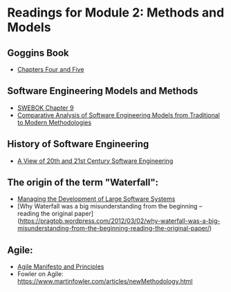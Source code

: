 # Readings for Module 2: Methods and Models

## Goggins Book
- [Chapters Four and Five](./Goggins-2020-WIP.pdf)

## Software Engineering Models and Methods
- [SWEBOK Chapter 9](./SWEBOKv3.pdf)
- [Comparative Analysis of Software Engineering Models from Traditional to
Modern Methodologies](./Comparative-Analysis-of-Software-Engineering-Models-from-Traditional-to-Modern-Methodologies.pdf)

## History of Software Engineering
- [A View of 20th and 21st Century Software Engineering](./A-View-of-20th-and-21st-Century-Software-Engineering-p12-boe.pdf)

## The origin of the term "Waterfall":
- [Managing the Development of Large Software Systems](./royce1970.pdf)
- [Why Waterfall was a big misunderstanding from the beginning – reading the original paper] (https://pragtob.wordpress.com/2012/03/02/why-waterfall-was-a-big-misunderstanding-from-the-beginning-reading-the-original-paper/)
      
## Agile:
- [Agile Manifesto and Principles](./AgileManifestoAndPrinciples.pdf)
- Fowler on Agile: https://www.martinfowler.com/articles/newMethodology.html

